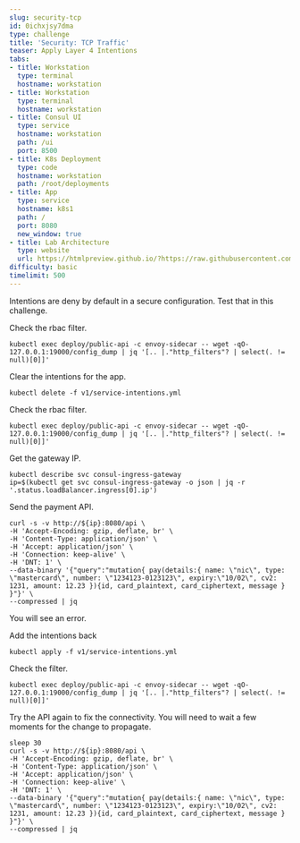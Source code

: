 ```yaml
---
slug: security-tcp
id: 0ichxjsy7dma
type: challenge
title: 'Security: TCP Traffic'
teaser: Apply Layer 4 Intentions
tabs:
- title: Workstation
  type: terminal
  hostname: workstation
- title: Workstation
  type: terminal
  hostname: workstation
- title: Consul UI
  type: service
  hostname: workstation
  path: /ui
  port: 8500
- title: K8s Deployment
  type: code
  hostname: workstation
  path: /root/deployments
- title: App
  type: service
  hostname: k8s1
  path: /
  port: 8080
  new_window: true
- title: Lab Architecture
  type: website
  url: https://htmlpreview.github.io/?https://raw.githubusercontent.com/hashicorp/field-workshops-consul/master/instruqt-tracks/consul-life-of-a-developer/assets/diagrams/diagrams.html
difficulty: basic
timelimit: 500
---
```

Intentions are deny by default in a secure configuration.
Test that in this challenge. <br>

Check the rbac filter. <br>

```
kubectl exec deploy/public-api -c envoy-sidecar -- wget -qO- 127.0.0.1:19000/config_dump | jq '[.. |."http_filters"? | select(. != null)[0]]'
```

Clear the intentions for the app.

```
kubectl delete -f v1/service-intentions.yml
```

Check the rbac filter. <br>

```
kubectl exec deploy/public-api -c envoy-sidecar -- wget -qO- 127.0.0.1:19000/config_dump | jq '[.. |."http_filters"? | select(. != null)[0]]'
```

Get the gateway IP. <br>

```
kubectl describe svc consul-ingress-gateway
ip=$(kubectl get svc consul-ingress-gateway -o json | jq -r '.status.loadBalancer.ingress[0].ip')
```

Send the payment API. <br>

```
curl -s -v http://${ip}:8080/api \
-H 'Accept-Encoding: gzip, deflate, br' \
-H 'Content-Type: application/json' \
-H 'Accept: application/json' \
-H 'Connection: keep-alive' \
-H 'DNT: 1' \
--data-binary '{"query":"mutation{ pay(details:{ name: \"nic\", type: \"mastercard\", number: \"1234123-0123123\", expiry:\"10/02\", cv2: 1231, amount: 12.23 }){id, card_plaintext, card_ciphertext, message } }"}' \
--compressed | jq
```

You will see an error. <br>

Add the intentions back <br>

```
kubectl apply -f v1/service-intentions.yml
```

Check the filter.

```
kubectl exec deploy/public-api -c envoy-sidecar -- wget -qO- 127.0.0.1:19000/config_dump | jq '[.. |."http_filters"? | select(. != null)[0]]'
```

Try the API again to fix the connectivity. You will need to wait a few moments for the change to propagate. <br>

```
sleep 30
curl -s -v http://${ip}:8080/api \
-H 'Accept-Encoding: gzip, deflate, br' \
-H 'Content-Type: application/json' \
-H 'Accept: application/json' \
-H 'Connection: keep-alive' \
-H 'DNT: 1' \
--data-binary '{"query":"mutation{ pay(details:{ name: \"nic\", type: \"mastercard\", number: \"1234123-0123123\", expiry:\"10/02\", cv2: 1231, amount: 12.23 }){id, card_plaintext, card_ciphertext, message } }"}' \
--compressed | jq
```
